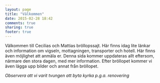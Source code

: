 ```yaml
---
layout: page
title: "Välkommen"
date: 2015-02-28 18:42
comments: true
sharing: true
footer: true
---
```

Välkommen till Cecilias och Mattias bröllopssajt. Här finns idag lite länkar
och information om vigseln, mottagningen, transporter och hotell. Här finns
även möjlighet att anmäla er. Denna sida kommer uppdateras allt eftersom,
närmare den stora dagen, med mer information. Efter bröllopet kommer vi även
lägga upp bilder och annat från bröllopet.

*Observera att vi varit tvungen att byta kyrka p.g.a. renovering*
